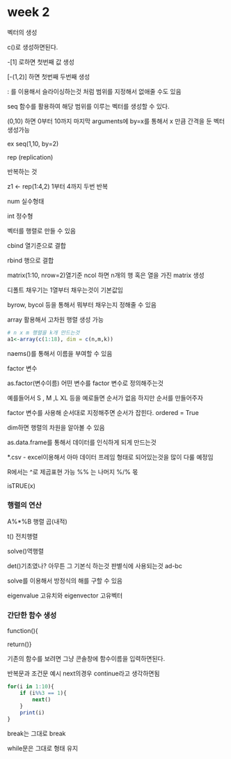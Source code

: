 # week 2



벡터의 생성 



c()로 생성하면된다.

-[1] 로하면 첫번째 값 생성

[-(1,2)] 하면 첫번째 두번째 생성

: 를 이용해서 슬라이싱하는것 처럼 범위를 지정해서 없애줄 수도 있음



seq 함수를 활용하여 해당 범위를 이루는 벡터를 생성할 수 있다.

(0,10) 하면 0부터 10까지 마지막 arguments에 by=x를 통해서 x 만큼 간격을 둔 벡터생성가능

ex seq(1,10, by=2)



rep (replication)

반복하는 것 

z1 <- rep(1:4,2) 1부터 4까지 두번 반복



num 실수형태

int 정수형



벡터를 행렬로 만들 수 있음

cbind 열기준으로 결합

rbind 행으로 결합



matrix(1:10, nrow=2)열기준 ncol 하면 n개의 행 혹은 열을 가진 matrix 생성

디폴트 채우기는 1열부터 채우는것이 기본값임

byrow, bycol 등을 통해서 뭐부터 채우는지 정해줄 수 있음





array 활용해서 고차원 행렬 생성 가능 

```R
# n x m 행렬을 k개 만드는것
a1<-array(c(1:18), dim = c(n,m,k))
```



naems()를 통해서 이름을 부여할 수 있음



factor 변수

as.factor(변수이름) 어떤 변수를 factor 변수로 정의해주는것



예를들어서 S , M ,L XL 등을 예로들면 순서가 없음 하지만 순서를 만들어주자

factor 변수를 사용해 순서대로 지정해주면 순서가 잡힌다. ordered = True



dim하면 행렬의 차원을 알아볼 수 있음



as.data.frame를 통해서 데이터를 인식하게 되게 만드는것



*.csv - excel이용해서 아마 데이터 프레임 형태로 되어있는것을 많이 다룰 예정임



R에서는 ^로 제곱표현 가능 %% 는 나머지 %/% 몫

isTRUE(x)





### 행렬의 연산

A%*%B 행렬 곱(내적)

t() 전치행렬

solve()역행렬

det()기초였나? 아무튼 그 기본식 하는것 판별식에 사용되는것 ad-bc 

solve를 이용해서 방정식의 해를 구할 수 있음

eigenvalue 고유치와 eigenvector 고유벡터



### 간단한 함수 생성

function(){

return()}



기존의 함수를 보려면 그냥 콘솔창에 함수이름을 입력하면된다.



반복문과 조건문 예시 next의경우 continue라고 생각하면됨

```R
for(i in 1:10){
	if (i%%3 == 1){
		next()
	}
    print(i)
}
```

break는 그대로 break



while문은 그대로 형태 유지

















